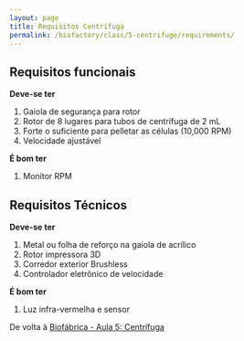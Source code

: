 ```yaml
---
layout: page
title: Requisitos Centrífuga
permalink: /biofactory/class/5-centrifuge/requirements/
---
```


## Requisitos funcionais

**Deve-se ter**

1. Gaiola de segurança para rotor
2. Rotor de 8 lugares para tubos de centrífuga de 2 mL
3. Forte o suficiente para pelletar as células (10,000 RPM)
4. Velocidade ajustável

**É bom ter**

1. Monitor RPM

## Requisitos Técnicos

**Deve-se ter**

1. Metal ou folha de reforço na gaiola de acrílico 
2. Rotor impressora 3D
3. Corredor exterior Brushless
4. Controlador eletrônico de velocidade 

**É bom ter**

1. Luz infra-vermelha e sensor

De volta à [Biofábrica - Aula 5: Centrífuga](/biofactory/class/5-centrifuge/)
